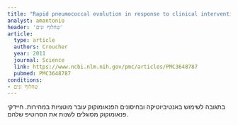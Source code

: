 ```yaml
---
title: "Rapid pneumococcal evolution in response to clinical interventions"
analyst: amantonio
header: 'שחלוף זנים'
article:
  type: article
  authors: Croucher
  year: 2011
  journal: Science
  link: https://www.ncbi.nlm.nih.gov/pmc/articles/PMC3648787
  pubmed: PMC3648787
conditions:
- שחלוף זנים
---
```


בתגובה לשימוש באנטיביוטיקה ובחיסונים הפנאומוקוק עובר מוטציות במהירות. חיידקי פנאומוקוק מסוגלים לשנות את הסרוטיפ שלהם.
